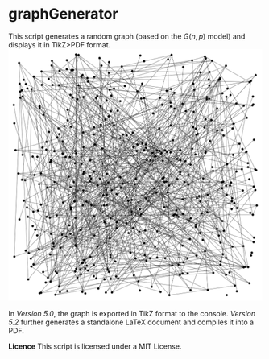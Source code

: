 # graphGenerator
This script generates a random graph (based on the $G(n, p)$ model) and displays it in TikZ>PDF format.
![example of an output](https://github.com/romainbourdoncle/graphGenerator/blob/496437a5c7265e81b4aa759739c3b4d917c2ab91/illustration_randomgraph.svg)

In _Version 5.0_, the graph is exported in TikZ format to the console. _Version 5.2_ further generates a standalone LaTeX document and compiles it into a PDF.

**Licence**
This script is licensed under a MIT License.
